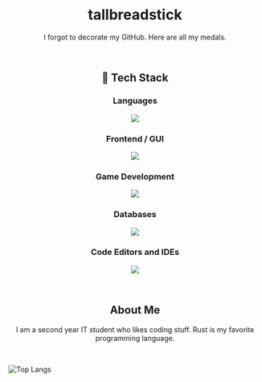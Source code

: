 <h1 align="center"><strong>tallbreadstick</strong></h1>
<p align="center">I forgot to decorate my GitHub. Here are all my medals.</p>

<br>
<h2 align="center">🚀 Tech Stack</h2>
<h3 align="center">Languages</h3>
<p align="center">
  <a href="https://skillicons.dev">
    <img src="https://go-skill-icons.vercel.app/api/icons?i=java,javascript,rust,kotlin,python"/>
  </a>
</p>
<h3 align="center">Frontend / GUI</h3>
<p align="center">
  <a href="https://skillicons.dev">
    <img src="https://go-skill-icons.vercel.app/api/icons?i=solidjs,tauri,jetpackcompose,react"/>
  </a>
</p>
<h3 align="center">Game Development</h3>
<p align="center">
  <a href="https://skillicons.dev">
    <img src="https://go-skill-icons.vercel.app/api/icons?i=godot,bevy"/>
  </a>
</p>
<h3 align="center">Databases</h3>
<p align="center">
  <a href="https://skillicons.dev">
    <img src="https://go-skill-icons.vercel.app/api/icons?i=postgresql,mysql"/>
  </a>
</p>
<h3 align="center">Code Editors and IDEs</h3>
<p align="center">
  <a href="https://skillicons.dev">
    <img src="https://go-skill-icons.vercel.app/api/icons?i=idea,vscode,androidstudio"/>
  </a>
</p>
<br>

<h2 align="center">About Me</h2>

<p align="center">I am a second year IT student who likes coding stuff. Rust is my favorite programming language.</p>
<br>

<!--- ![tallbreadstick's GitHub stats](https://github-readme-stats.vercel.app/api?username=tallbreadstick&show_icons=true&theme=vue-dark&bg_color=001A0C&border_radius=9.0&text_color=FFE372) --->
![Top Langs](https://github-readme-stats.vercel.app/api/top-langs/?username=tallbreadstick&layout=donut&theme=vue-dark&bg_color=001A0C&border_radius=9.0&text_color=FFE372)

<!---
damascussteel21/damascussteel21 is a ✨ special ✨ repository because its `README.md` (this file) appears on your GitHub profile.
You can click the Preview link to take a look at your changes.
--->
